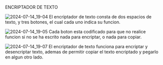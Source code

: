 ENCRIPTADOR DE TEXTO

![2024-07-14_19-04](https://github.com/user-attachments/assets/55ae2343-f7d8-4928-9316-c8baf985dc0f)
El encriptador de texto consta de dos espacios de texto, y tres botones, el cual cada uno indica su funcion.



![2024-07-14_19-05](https://github.com/user-attachments/assets/dc567a07-a3f2-412c-ae64-b64a0e9118d5)
Cada boton esta codificado para que no realice funcion si no se ha escrito nada para encriptar, o nada para copiar.



![2024-07-14_19-07](https://github.com/user-attachments/assets/e687a689-f84c-485a-b30b-26faf3f57b3a)
El encriptador de texto funciona para encriptar y desencriptar texto, ademas de permitir copiar el texto encriptado y pegarlo en algun otro lado.
